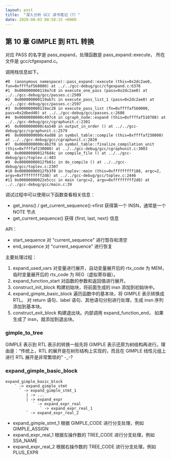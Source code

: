 ```yaml
---
layout: post
title:  "深入分析 GCC 读书笔记（7）"
date: 2020-08-03 08:50:15 +0000   
---
```


第 10 章 GIMPLE 到 RTL 转换
--------------------------

对应 PASS 的名字是 pass_expand，处理函数是 pass_expand::execute，
所在文件是 gcc/cfgexpand.c。

调用栈信息如下。

```
#0  (anonymous namespace)::pass_expand::execute (this=0x2dc2ae0, fun=0xffffaf560000) at ../../gcc-debug/gcc/cfgexpand.c:6376
#1  0x000000000119a7c8 in execute_one_pass (pass=0x2dc2ae0) at ../../gcc-debug/gcc/passes.c:2509
#2  0x000000000119ab7c in execute_pass_list_1 (pass=0x2dc2ae0) at ../../gcc-debug/gcc/passes.c:2597
#3  0x000000000119ac28 in execute_pass_list (fn=0xffffaf560000, pass=0x2dbed40) at ../../gcc-debug/gcc/passes.c:2608
#4  0x0000000000c497c4 in cgraph_node::expand (this=0xffffaf510708) at ../../gcc-debug/gcc/cgraphunit.c:2301
#5  0x0000000000c4a540 in output_in_order () at ../../gcc-debug/gcc/cgraphunit.c:2579
#6  0x0000000000c4ad88 in symbol_table::compile (this=0xffffaf230000) at ../../gcc-debug/gcc/cgraphunit.c:2820
#7  0x0000000000c4b2f0 in symbol_table::finalize_compilation_unit (this=0xffffaf230000) at ../../gcc-debug/gcc/cgraphunit.c:3003
#8  0x00000000012f6d4c in compile_file () at ../../gcc-debug/gcc/toplev.c:483
#9  0x00000000012fb01c in do_compile () at ../../gcc-debug/gcc/toplev.c:2307
#10 0x00000000012fb3f0 in toplev::main (this=0xfffffffff188, argc=2, argv=0xfffffffff2d8) at ../../gcc-debug/gcc/toplev.c:2446
#11 0x00000000022e5ccc in main (argc=2, argv=0xfffffffff2d8) at ../../gcc-debug/gcc/main.c:39
```

调试过程中可以使用以下函数查看相关信息：
* get_insns() / get_current_sequence()->first 获得第一个 INSN，通常是一个 NOTE 节点
* get_current_sequence() 获得 {first, last, next} 信息

API：
* start_sequence  对 "current_sequence" 进行暂存和清空
* end_sequence 对 "current_sequence" 进行恢复

主要处理过程：
1. expand_used_vars 对变量进行展开，自动变量展开后的 rtx_code 为 MEM，
   临时变量展开后的 rtx_code 为 REG（虚拟寄存器）。
2. expand_function_start 对函数的参数和返回值进行展开。
3. construct_init_block 构建初始块，将前面生成的 insn 添加到初始块中。
4. expand_gimple_basic_block 遍历函数中的基本块，将 GIMPLE 表示转换成 RTL。
   对 return 语句、label 语句、其他语句分别进行处理，生成 insn 序列添加到基本块。
5. construct_exit_block 构建退出块。内部调用 expand_function_end，
   如果生成了 insn，就添加到退出块。

### gimple_to_tree

GIMPLE 表示到 RTL 表示的转换一般先将 GIMPLE 表示还原为树结构再进行。理由是：“传统上，RTL 的展开是在树形结构上实现的，而且在 GIMPLE 线性元组上进行 RTL 展开是非常繁琐的” -_-?

### expand_gimple_basic_block

```
expand_gimple_basic_block
    ` -> expand_gimple_stmt
      ` -> expand_gimple_stmt_1
         | -> ...
         | -> expand_expr
            ` -> expand_expr_real
               ` -> expand_expr_real_1
         ` -> expand_expr_real_2
```

* expand_gimple_stmt_1 根据 GIMPLE_CODE 进行分支处理，例如 GIMPLE_ASSIGN
* expand_expr_real_1 根据左操作数的 TREE_CODE 进行分支处理，例如 SSA_NAME
* expand_expr_real_2 根据右操作数的 TREE_CODE 进行分支处理，例如 PLUS_EXPR